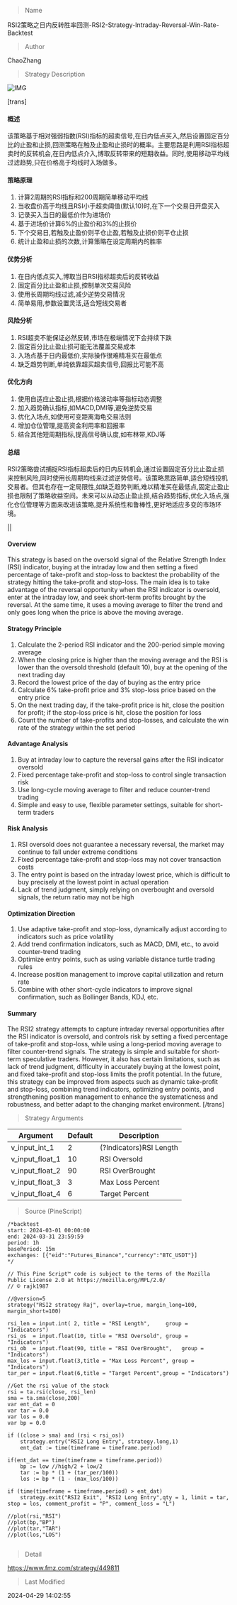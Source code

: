 
> Name

RSI2策略之日内反转胜率回测-RSI2-Strategy-Intraday-Reversal-Win-Rate-Backtest

> Author

ChaoZhang

> Strategy Description

![IMG](https://www.fmz.com/upload/asset/1b7aa933f913a62e3e5.png)

[trans]
#### 概述
该策略基于相对强弱指数(RSI)指标的超卖信号,在日内低点买入,然后设置固定百分比的止盈和止损,回测策略在触及止盈和止损时的概率。主要思路是利用RSI指标超卖时的反转机会,在日内低点介入,博取反转带来的短期收益。同时,使用移动平均线过滤趋势,只在价格高于均线时入场做多。

#### 策略原理
1. 计算2周期的RSI指标和200周期简单移动平均线
2. 当收盘价高于均线且RSI小于超卖阈值(默认10)时,在下一个交易日开盘买入
3. 记录买入当日的最低价作为进场价
4. 基于进场价计算6%的止盈价和3%的止损价
5. 下个交易日,若触及止盈价则平仓止盈,若触及止损价则平仓止损
6. 统计止盈和止损的次数,计算策略在设定周期内的胜率

#### 优势分析
1. 在日内低点买入,博取当日RSI指标超卖后的反转收益
2. 固定百分比止盈和止损,控制单次交易风险
3. 使用长周期均线过滤,减少逆势交易情况
4. 简单易用,参数设置灵活,适合短线交易者

#### 风险分析
1. RSI超卖不能保证必然反转,市场在极端情况下会持续下跌
2. 固定百分比止盈止损可能无法覆盖交易成本
3. 入场点基于日内最低价,实际操作很难精准买在最低点
4. 缺乏趋势判断,单纯依靠超买超卖信号,回报比可能不高

#### 优化方向
1. 使用自适应止盈止损,根据价格波动率等指标动态调整
2. 加入趋势确认指标,如MACD,DMI等,避免逆势交易
3. 优化入场点,如使用可变距离海龟交易法则
4. 增加仓位管理,提高资金利用率和回报率
5. 结合其他短周期指标,提高信号确认度,如布林带,KDJ等

#### 总结
RSI2策略尝试捕捉RSI指标超卖后的日内反转机会,通过设置固定百分比止盈止损来控制风险,同时使用长周期均线来过滤逆势信号。该策略思路简单,适合短线投机交易者。但其也存在一定局限性,如缺乏趋势判断,难以精准买在最低点,固定止盈止损也限制了策略收益空间。未来可以从动态止盈止损,结合趋势指标,优化入场点,强化仓位管理等方面来改进该策略,提升系统性和鲁棒性,更好地适应多变的市场环境。

 || 

#### Overview
This strategy is based on the oversold signal of the Relative Strength Index (RSI) indicator, buying at the intraday low and then setting a fixed percentage of take-profit and stop-loss to backtest the probability of the strategy hitting the take-profit and stop-loss. The main idea is to take advantage of the reversal opportunity when the RSI indicator is oversold, enter at the intraday low, and seek short-term profits brought by the reversal. At the same time, it uses a moving average to filter the trend and only goes long when the price is above the moving average.

#### Strategy Principle
1. Calculate the 2-period RSI indicator and the 200-period simple moving average
2. When the closing price is higher than the moving average and the RSI is lower than the oversold threshold (default 10), buy at the opening of the next trading day
3. Record the lowest price of the day of buying as the entry price
4. Calculate 6% take-profit price and 3% stop-loss price based on the entry price  
5. On the next trading day, if the take-profit price is hit, close the position for profit; if the stop-loss price is hit, close the position for loss
6. Count the number of take-profits and stop-losses, and calculate the win rate of the strategy within the set period

#### Advantage Analysis
1. Buy at intraday low to capture the reversal gains after the RSI indicator oversold
2. Fixed percentage take-profit and stop-loss to control single transaction risk 
3. Use long-cycle moving average to filter and reduce counter-trend trading
4. Simple and easy to use, flexible parameter settings, suitable for short-term traders

#### Risk Analysis
1. RSI oversold does not guarantee a necessary reversal, the market may continue to fall under extreme conditions
2. Fixed percentage take-profit and stop-loss may not cover transaction costs
3. The entry point is based on the intraday lowest price, which is difficult to buy precisely at the lowest point in actual operation
4. Lack of trend judgment, simply relying on overbought and oversold signals, the return ratio may not be high

#### Optimization Direction  
1. Use adaptive take-profit and stop-loss, dynamically adjust according to indicators such as price volatility
2. Add trend confirmation indicators, such as MACD, DMI, etc., to avoid counter-trend trading
3. Optimize entry points, such as using variable distance turtle trading rules  
4. Increase position management to improve capital utilization and return rate
5. Combine with other short-cycle indicators to improve signal confirmation, such as Bollinger Bands, KDJ, etc.

#### Summary
The RSI2 strategy attempts to capture intraday reversal opportunities after the RSI indicator is oversold, and controls risk by setting a fixed percentage of take-profit and stop-loss, while using a long-period moving average to filter counter-trend signals. The strategy is simple and suitable for short-term speculative traders. However, it also has certain limitations, such as lack of trend judgment, difficulty in accurately buying at the lowest point, and fixed take-profit and stop-loss limits the profit potential. In the future, this strategy can be improved from aspects such as dynamic take-profit and stop-loss, combining trend indicators, optimizing entry points, and strengthening position management to enhance the systematicness and robustness, and better adapt to the changing market environment.
[/trans]

> Strategy Arguments



|Argument|Default|Description|
|----|----|----|
|v_input_int_1|2|(?Indicators)RSI Length|
|v_input_float_1|10|RSI Oversold|
|v_input_float_2|90|RSI OverBrought|
|v_input_float_3|3|Max Loss Percent|
|v_input_float_4|6|Target Percent|


> Source (PineScript)

``` pinescript
/*backtest
start: 2024-03-01 00:00:00
end: 2024-03-31 23:59:59
period: 1h
basePeriod: 15m
exchanges: [{"eid":"Futures_Binance","currency":"BTC_USDT"}]
*/

// This Pine Script™ code is subject to the terms of the Mozilla Public License 2.0 at https://mozilla.org/MPL/2.0/
// © rajk1987

//@version=5
strategy("RSI2 strategy Raj", overlay=true, margin_long=100, margin_short=100)

rsi_len = input.int( 2, title = "RSI Length",     group = "Indicators")
rsi_os  = input.float(10, title = "RSI Oversold", group = "Indicators")
rsi_ob  = input.float(90, title = "RSI OverBrought",   group = "Indicators")
max_los = input.float(3,title = "Max Loss Percent", group = "Indicators")
tar_per = input.float(6,title = "Target Percent",group = "Indicators")

//Get the rsi value of the stock
rsi = ta.rsi(close, rsi_len)
sma = ta.sma(close,200)
var ent_dat = 0
var tar = 0.0
var los = 0.0
var bp = 0.0

if ((close > sma) and (rsi < rsi_os))
    strategy.entry("RSI2 Long Entry", strategy.long,1)
    ent_dat := time(timeframe = timeframe.period)

if(ent_dat == time(timeframe = timeframe.period))
    bp := low //high/2 + low/2
    tar := bp * (1 + (tar_per/100))
    los := bp * (1 - (max_los/100))

if (time(timeframe = timeframe.period) > ent_dat)
    strategy.exit("RSI2 Exit", "RSI2 Long Entry",qty = 1, limit = tar, stop = los, comment_profit = "P", comment_loss = "L")

//plot(rsi,"RSI")
//plot(bp,"BP")
//plot(tar,"TAR")
//plot(los,"LOS")


```

> Detail

https://www.fmz.com/strategy/449811

> Last Modified

2024-04-29 14:02:55
